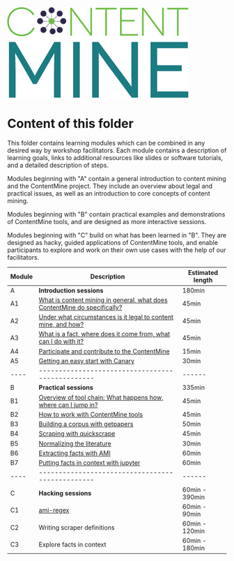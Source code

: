 ![ContentMine logo](https://github.com/ContentMine/assets/blob/master/png/Content_mine(small).png)

# Content of this folder

This folder contains learning modules which can be combined in any desired way by workshop facilitators.
Each module contains a description of learning goals, links to additional resources like slides or software tutorials, and a detailed description of steps.

Modules beginning with "A" contain a general introduction to content mining and the ContentMine project. They include an overview about legal and practical issues, as well as an introduction to core concepts of content mining.

Modules beginning with "B" contain practical examples and demonstrations of ContentMine tools, and are designed as more interactive sessions.

Modules beginning with "C" build on what has been learned in "B". They are designed as hacky, guided applications of ContentMine tools, and enable participants to explore and work on their own use cases with the help of our facilitators.


| Module | Description | Estimated length |
|--------|------------|-------------------|
| A | **Introduction sessions** | 180min |
| A1 | [What is content mining in general, what does ContentMine do specifically?](A-About-ContentMine) | 45min |
| A2 | [Under what circumstances is it legal to content mine, and how?](A-Legal-Aspects) | 45min |
| A3 | [What is a fact, where does it come from, what can I do with it?](A-CM-Facts) | 45min |
| A4 | [Participate and contribute to the ContentMine](A-Participate-Contribute) | 15min |
| A5 | [Getting an easy start with Canary](A-Canary) | 30min | 
|----|------------------------------------------------|------|
| B | **Practical sessions** | 335min | 
| B1 | [Overview of tool chain: What happens how, where can I jump in?](B-Architecture) | 45min |
| B2 | [How to work with ContentMine tools](B-VM-Commandline) | 45min |
| B3 | [Building a corpus with getpapers](B-Building-corpus) | 50min |
| B4 | [Scraping with quickscrape](B-Scraping) | 45min |
| B5 | [Normalizing the literature](B-Normalization) | 30min |
| B6 | [Extracting facts with AMI](B-Fact-Extraction) | 60min |
| B7 | [Putting facts in context with jupyter](B-Working-with-Facts) | 60min |
|----|------------------------------------------------|------|
| C | **Hacking sessions** | 60min - 390min |
| C1 | [ami-regex](C-Regex) |  60min - 90min |
| C2 | Writing scraper definitions | 60min - 120min |
| C3 | Explore facts in context | 60min - 180min |